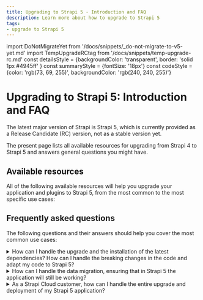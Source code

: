 ```yaml
---
title: Upgrading to Strapi 5 - Introduction and FAQ
description: Learn more about how to upgrade to Strapi 5
tags:
- upgrade to Strapi 5
---
```


import DoNotMigrateYet from '/docs/snippets/_do-not-migrate-to-v5-yet.md'
import TempUpgradeRCtag from '/docs/snippets/temp-upgrade-rc.md'
const detailsStyle = {backgroundColor: 'transparent', border: 'solid 1px #4945ff' }
const summaryStyle = {fontSize: '18px'}
const codeStyle = {color: 'rgb(73, 69, 255)', backgroundColor: 'rgb(240, 240, 255)'}

# Upgrading to Strapi 5: Introduction and FAQ

The latest major version of Strapi is Strapi 5, which is currently provided as a Release Candidate (RC) version, not as a stable version yet.

The present page lists all available resources for upgrading from Strapi 4 to Strapi 5 and answers general questions you might have.

<DoNotMigrateYet />


## Available resources

All of the following available resources will help you upgrade your application and plugins to Strapi 5, from the most common to the most specific use cases:

<CustomDocCard emoji="1️⃣" title="Step-by-step guide" description="Read this guide first to get an overview of the upgrade process." link="/dev-docs/migration/v4-to-v5/step-by-step" />
<CustomDocCard emoji="2️⃣" title="Upgrade tool reference" description="Learn more about how the upgrade tool can automatically migrate some parts of your Strapi v4 application to Strapi 5." link="/dev-docs/upgrade-tool" />
<CustomDocCard emoji="3️⃣" title="Breaking changes list" description="Read more about the differences between Strapi v4 and v5, the resulting breaking changes, and how to handle them manually or with the help of the codemods provided with the upgrade tool." link="/dev-docs/migration/v4-to-v5/breaking-changes" />
<CustomDocCard emoji="4️⃣" title="Specific resources" description="Handle specific use cases such as the deprecation of the Entity Service API in favor of the new Document Service API, the plugins migration, and the deprecation of the helper-plugin." link="/dev-docs/migration/v4-to-v5/additional-resources/introduction" />

## Frequently asked questions

The following questions and their answers should help you cover the most common use cases:

<details style={detailsStyle}>
<summary style={summaryStyle}>How can I handle the upgrade and the installation of the latest dependencies? How can I handle the breaking changes in the code and adapt my code to Strapi 5?</summary>

Strapi provides a tool, the [upgrade tool](/dev-docs/upgrade-tool). The upgrade tool is a command line tool with some commands that handle the upgrade of the dependencies and the execution of **codemods** <Codemods/>.

Follow the <a href="/dev-docs/migration/v4-to-v5/step-by-step">step-by-step guide</a> to learn how to use this tool in the context of upgrading to Strapi 5.

Strapi 5 docs also provide a [complete breaking changes database](/dev-docs/migration/v4-to-v5/breaking-changes) and [dedicated resources](/dev-docs/migration/v4-to-v5/additional-resources/introduction) to cover specific use cases.

</details>

<details style={detailsStyle}>
<summary style={summaryStyle}>How can I handle the data migration, ensuring that in Strapi 5 the application will still be working?</summary>
<p>Strapi 5 integrates a data migration script that is run once the application starts for the first time in Strapi 5.</p>
<p>However, please <strong>always backup your database file</strong> (found at <code style={codeStyle}>.tmp/data.db</code>) before performing any upgrade, as instructed in the <a href="/dev-docs/migration/v4-to-v5/step-by-step">step-by-step guide</a>.</p>
</details>

<details style={detailsStyle}>
<summary style={summaryStyle}>As a Strapi Cloud customer, how can I handle the entire upgrade and deployment of my Strapi 5 application?</summary>

:::danger Warning: Don't push a Strapi 5 project to Strapi Cloud yet
Strapi Cloud is still running on Strapi v4. The following process is provided as an indication of what will happen when Strapi 5 is released as a stable version. Do not try to push your Strapi 5 beta or  Release Candidate (RC) project to Strapi Cloud yet.
:::

1. Update your code locally, following the <a href="/dev-docs/migration/v4-to-v5/step-by-step">step-by-step guide</a>.
2. Run the `yarn deploy` or `npm run deploy` commands from the [Cloud CLI](https://docs.strapi.io/cloud/cli/cloud-cli).<br/>(⚠️ *This command is currently only available to push Strapi v4 projects to Strapi Cloud. The current link to Cloud CLI documentation points to Strapi v4 stable documentation, not to Strapi 5 RC documentation.*)

Strapi Cloud will deploy the updated code in Strapi 5 and will automatically run the data migration script.

</details>
